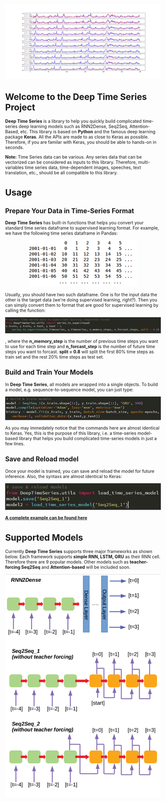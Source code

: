 <p align="center">
  <img src="./Doc/Seq2Seq_results.png">
</p>

# Welcome to the Deep Time Series Project
**Deep Time Series** is a library to help you quickly build complicated time-series 
deep learning models such as RNN2Dense, Seq2Seq, Attention-Based, etc. This library 
is based on **Python** and the famous deep learning package **Keras**. All the APIs 
are made to as close to Keras as possible. Therefore, if you are familar with Keras, 
you should be able to hands-on in seconds. 

**Note:** Time Series data can be various. Any series data that can be vectorized 
can be considered as inputs to this library. Therefore, multi-variables time series 
data, time-dependent images, speeches, text translation, etc., should be all compatible 
to this library. 

# Usage
## Prepare Your Data in Time-Series Format
**Deep Time Series** has built-in functions that helps you convert your standard 
time series dataframe to supervised learning format. For example, we have the following
time series dataframe in Pandas:
<p align="center">
  <img src="./Doc/timeseries_dataframe.png">
</p>
Usually, you should have two such dataframe. One is for the input data the other is the
target data (we're doing supervised learning, right?). Then you can simply convert them 
to format that are good for supervised learning by calling the function:
<p align="center">
  <img src="./Doc/supervised.png">
</p>

, where the **n_memory_step** is the number of previous time steps you want to use for 
each time step and **n_forcast_step** is the number of future time steps you want to 
forcast. **split = 0.8** will split the first 80% time steps as train set and the rest
20% time steps as test set.    
    

## Build and Train Your Models

In **Deep Time Series**, all models are wrapped into a single objects. To build a model, 
e.g. sequence-to-sequence model, you can just type:
<p align="center">
  <img src="./Doc/run_model.png">
</p>

As you may immedately notice that the commands here are almost identical to Keras. Yes, 
this is the purpose of this library, i.e. a time-series model-based library that
helps you build complicated time-series models in just a few lines. 

## Save and Reload model 

Once your model is trained, you can save and reload the model for future inference. Also,
the syntaxs are almost identical to Keras:

<p align="center">
  <img src="./Doc/save_model.png">
</p> 

[**A complete example can be found here**](https://github.com/pipidog/DeepTimeSeries/blob/master/Example/PowerAnalysis.py)   

# Supported Models

Currently **Deep Time Series** supports three major frameworks as shown below. Each 
framework supports **simple RNN, LSTM, GRU** as their RNN cell. Therefore there are 
9 popular models. Other models such as **teacher-forcing Seq2Seq** and **Attention-based** 
will be included soon.  
<p align="center">
  <img src="./Doc/models.png">
</p>



